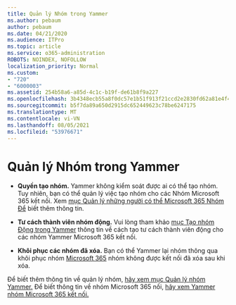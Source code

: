 ```yaml
---
title: Quản lý Nhóm trong Yammer
ms.author: pebaum
author: pebaum
ms.date: 04/21/2020
ms.audience: ITPro
ms.topic: article
ms.service: o365-administration
ROBOTS: NOINDEX, NOFOLLOW
localization_priority: Normal
ms.custom:
- "720"
- "6000003"
ms.assetid: 254b58a6-a85d-4c1c-b19f-de61b8f9a227
ms.openlocfilehash: 3b4348ecb55a8f0dc57e1b51f913f21ccd2e2830fd62a81e4f47a77ef371a226
ms.sourcegitcommit: b5f7da89a650d2915dc652449623c78be6247175
ms.translationtype: MT
ms.contentlocale: vi-VN
ms.lasthandoff: 08/05/2021
ms.locfileid: "53976671"
---
```

# <a name="manage-groups-in-yammer"></a>Quản lý Nhóm trong Yammer

- **Quyền tạo nhóm.** Yammer không kiểm soát được ai có thể tạo nhóm. Tuy nhiên, bạn có thể quản lý việc tạo nhóm cho các Nhóm Microsoft 365 kết nối. Xem [mục Quản lý những người có thể Microsoft 365 Nhóm Để](https://docs.microsoft.com/microsoft-365/admin/create-groups/manage-creation-of-groups) biết thêm thông tin.

- **Tư cách thành viên nhóm động.** Vui lòng tham khảo [mục Tạo nhóm Động trong Yammer](https://docs.microsoft.com/yammer/manage-yammer-groups/create-a-dynamic-group) thông tin về cách tạo tư cách thành viên động cho các nhóm Yammer Microsoft 365 kết nối.

- **Khôi phục các nhóm đã xóa.** Bạn có thể Yammer lại nhóm thông qua khôi phục nhóm [Microsoft 365](https://docs.microsoft.com/microsoft-365/admin/create-groups/restore-deleted-group) nhóm không được kết nối đã xóa sau khi xóa.

Để biết thêm thông tin về quản lý nhóm, [hãy xem mục Quản lý nhóm Yammer.](https://support.office.com/article/Manage-a-group-in-Yammer-6e05c6d6-5548-4c88-89cd-e6757a514ef2) Để biết thông tin về nhóm Microsoft 365 nối, [hãy xem Yammer nhóm Microsoft 365 kết nối.](https://docs.microsoft.com/yammer/manage-yammer-groups/yammer-and-office-365-groups)
  